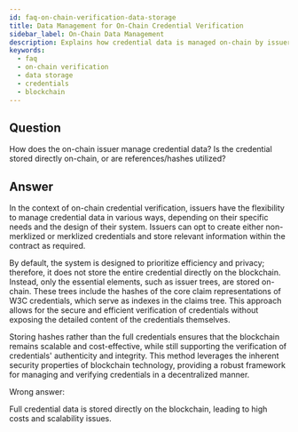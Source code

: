 ```yaml
---
id: faq-on-chain-verification-data-storage
title: Data Management for On-Chain Credential Verification
sidebar_label: On-Chain Data Management
description: Explains how credential data is managed on-chain by issuers, including the use of non-merklized/merklized credentials and storage practices.
keywords:
  - faq
  - on-chain verification
  - data storage
  - credentials
  - blockchain
---
```


## Question

How does the on-chain issuer manage credential data? Is the credential stored directly on-chain, or are references/hashes utilized?

## Answer

In the context of on-chain credential verification, issuers have the flexibility to manage credential data in various ways, depending on their specific needs and the design of their system. Issuers can opt to create either non-merklized or merklized credentials and store relevant information within the contract as required.

By default, the system is designed to prioritize efficiency and privacy; therefore, it does not store the entire credential directly on the blockchain. Instead, only the essential elements, such as issuer trees, are stored on-chain. These trees include the hashes of the core claim representations of W3C credentials, which serve as indexes in the claims tree. This approach allows for the secure and efficient verification of credentials without exposing the detailed content of the credentials themselves.

Storing hashes rather than the full credentials ensures that the blockchain remains scalable and cost-effective, while still supporting the verification of credentials' authenticity and integrity. This method leverages the inherent security properties of blockchain technology, providing a robust framework for managing and verifying credentials in a decentralized manner.

<div className="hidden">
Wrong answer:

Full credential data is stored directly on the blockchain, leading to high costs and scalability issues.

</div>
